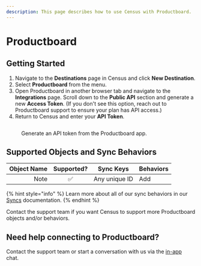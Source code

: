 ```yaml
---
description: This page describes how to use Census with Productboard.
---
```


# Productboard

## Getting Started

1. Navigate to the **Destinations** page in Census and click **New Destination**.
2. Select **Productboard** from the menu.
3. Open Productboard in another browser tab and navigate to the **Integrations** page. Scroll down to the **Public API** section and generate a new **Access Token**. (If you don't see this option, reach out to Productboard support to ensure your plan has API access.)
4. Return to Census and enter your **API Token**.

<figure><img src="../.gitbook/assets/productboard.png" alt=""><figcaption><p>Generate an API token from the Productboard app.</p></figcaption></figure>

## Supported Objects and Sync Behaviors <a href="#supported-objects-and-sync-behaviors" id="supported-objects-and-sync-behaviors"></a>

| **Object Name** | **Supported?** | **Sync Keys** | **Behaviors** |
| --------------: | :------------: | ------------- | ------------- |
|            Note |        ✅       | Any unique ID | Add           |

{% hint style="info" %}
Learn more about all of our sync behaviors in our [Syncs](../syncs/overview.md) documentation.
{% endhint %}

Contact the support team if you want Census to support more Productboard objects and/or behaviors.

## Need help connecting to Productboard?

Contact the support team or start a conversation with us via the [in-app](https://app.getcensus.com) chat.

